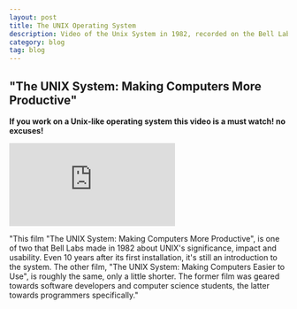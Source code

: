 ```yaml
---
layout: post
title: The UNIX Operating System
description: Video of the Unix System in 1982, recorded on the Bell Labs.
category: blog
tag: blog
---
```


## "The UNIX System: Making Computers More Productive"

**If you work on a Unix-like operating system this video is a must watch! no excuses!**

<iframe class="video" src="http://www.youtube.com/embed/tc4ROCJYbm0" frameborder="0" allowfullscreen></iframe>

"This film "The UNIX System: Making Computers More Productive", is one of two that Bell Labs made in 1982 about UNIX's significance, impact and usability. Even 10 years after its first installation, it's still an introduction to the system. The other film, "The UNIX System: Making Computers Easier to Use", is roughly the same, only a little shorter. The former film was geared towards software developers and computer science students, the latter towards programmers specifically."
